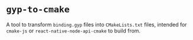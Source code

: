 # `gyp-to-cmake`

A tool to transform `binding.gyp` files into `CMakeLists.txt` files, intended for `cmake-js` or `react-native-node-api-cmake` to build from.
